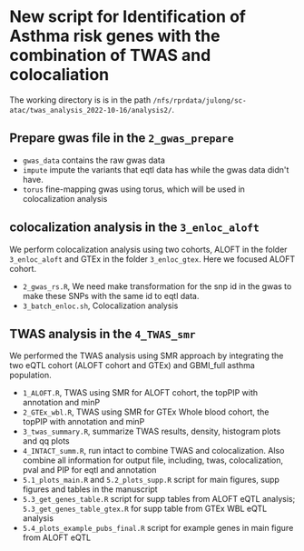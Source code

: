 # New script for Identification of Asthma risk genes with the combination of TWAS and colocaliation


The working directory is is in the path `/nfs/rprdata/julong/sc-atac/twas_analysis_2022-10-16/analysis2/`.

## Prepare gwas file in the `2_gwas_prepare` 
- `gwas_data` contains the raw gwas data
- `impute` impute the variants that eqtl data has while the gwas data didn't have.  
- `torus` fine-mapping gwas using torus, which will be used in colocalization analysis

 
## colocalization analysis in the `3_enloc_aloft`
We perform colocalization analysis using two cohorts, ALOFT in the folder `3_enloc_aloft` and GTEx in the folder `3_enloc_gtex`. Here we focused ALOFT cohort.
- `2_gwas_rs.R`, We need make transformation for the snp id in the gwas to make these SNPs with the same id to eqtl data.   
- `3_batch_enloc.sh`, Colocalization analysis 

## TWAS analysis in the `4_TWAS_smr` 
We performed the TWAS analysis using SMR approach by integrating the two eQTL cohort (ALOFT cohort and GTEx)  and GBMI_full asthma population.
- `1_ALOFT.R`, TWAS using SMR for ALOFT cohort, the topPIP with annotation and minP
- `2_GTEx_wbl.R`, TWAS using SMR for GTEx Whole blood cohort, the topPIP with annotation and minP
- `3_twas_summary.R`, summarize TWAS results, density, histogram plots and qq plots 
- `4_INTACT_summ.R`, run intact to combine TWAS and colocalization. Also combine all information for output file, including, twas, colocalization, pval and PIP for eqtl and annotation
- `5.1_plots_main.R` and `5.2_plots_supp.R` script for main figures, supp figures and tables in the manuscript
- `5.3_get_genes_table.R` script for supp tables from ALOFT eQTL analysis; `5.3_get_genes_table_gtex.R` for supp table from GTEx WBL eQTL analysis
- `5.4_plots_example_pubs_final.R` script for example genes in main figure from ALOFT eQTL
 

 
